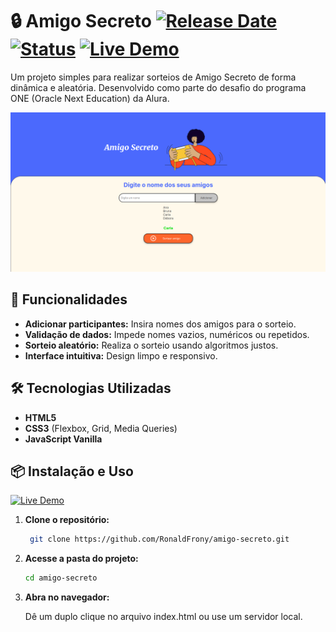 # 🔒 Amigo Secreto [![Release Date](https://img.shields.io/badge/release%20date-Julho%202024-blue)](https://github.com/RonaldFrony/amigo-secreto) [![Status](https://img.shields.io/badge/status-em%20desenvolvimento-yellow)](https://github.com/RonaldFrony/amigo-secreto) [![Live Demo](https://img.shields.io/badge/Live%20Demo-Vercel-black?logo=vercel&logoColor=white)](https://amigo-secreto-red-omega.vercel.app/)

Um projeto simples para realizar sorteios de Amigo Secreto de forma dinâmica e aleatória. Desenvolvido como parte do desafio do programa ONE (Oracle Next Education) da Alura.

![Preview da Aplicação](./assets/preview.png) 
## 🚀 Funcionalidades

- **Adicionar participantes:** Insira nomes dos amigos para o sorteio.
- **Validação de dados:** Impede nomes vazios, numéricos ou repetidos.
- **Sorteio aleatório:** Realiza o sorteio usando algoritmos justos.
- **Interface intuitiva:** Design limpo e responsivo.

## 🛠️ Tecnologias Utilizadas

- **HTML5**
- **CSS3** (Flexbox, Grid, Media Queries)
- **JavaScript Vanilla**

## 📦 Instalação e Uso

[![Live Demo](https://img.shields.io/badge/Acessar%20Demo-Vercel-black?style=for-the-badge&logo=vercel)](https://amigo-secreto-red-omega.vercel.app/)

1. **Clone o repositório:**
   ```bash
    git clone https://github.com/RonaldFrony/amigo-secreto.git

2. **Acesse a pasta do projeto:**

    ```bash
    cd amigo-secreto

3. **Abra no navegador:**

    Dê um duplo clique no arquivo index.html ou use um servidor local.
